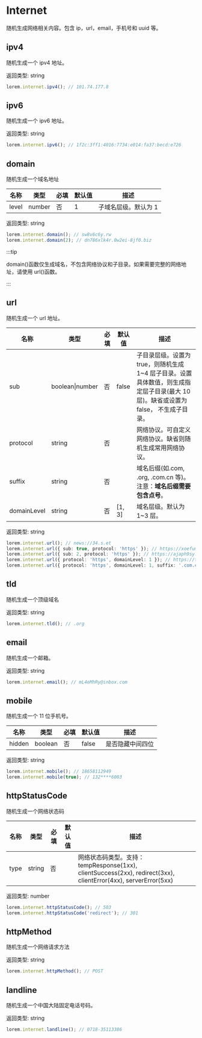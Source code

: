 # Internet

随机生成网络相关内容。包含 ip，url，email，手机号和 uuid 等。

## ipv4

随机生成一个 ipv4 地址。

返回类型: string

```ts
lorem.internet.ipv4(); // 101.74.177.8
```

## ipv6

随机生成一个 ipv6 地址。

返回类型: string

```ts
lorem.internet.ipv6(); // 1f2c:3ff1:4016:7734:e014:fa37:becd:e726
```

## domain

随机生成一个域名地址

| 名称  | 类型   | 必填 | 默认值 | 描述                 |
| ----- | ------ | ---- | ------ | -------------------- |
| level | number | 否   | 1      | 子域名层级。默认为 1 |

返回类型: string

```ts
lorem.internet.domain(); // sw8v6c6y.rw
lorem.internet.domain(2); // dn786xlk4r.0w2ei-8jf0.biz
```

:::tip

domain()函数仅生成域名，不包含网络协议和子目录。如果需要完整的网络地址，请使用 url()函数。

:::

## url

随机生成一个 url 地址。

| 名称 | 类型 | 必填 | 默认值 | 描述 |
| --- | --- | --- | --- | --- |
| sub | boolean\|number | 否 | false | 子目录层级。设置为 true，则随机生成 1~4 层子目录。设置具体数值，则生成指定层子目录(最大 10 层)。缺省或设置为 false， 不生成子目录。 |
| protocol | string | 否 |  | 网络协议。可自定义网络协议。缺省则随机生成常用网络协议。 |
| suffix | string | 否 |  | 域名后缀(如.com, .org, .com.cn 等)。注意：**域名后缀需要包含点号**。 |
| domainLevel | string | 否 | [1, 3] | 域名层级。默认为 1~3 层。 |

返回类型: string

```ts
lorem.internet.url(); // news://34.s.et
lorem.internet.url({ sub: true, protocol: 'https' }); // https://xoefumbzt.hk.cn/kccg
lorem.internet.url({ sub: 2, protocol: 'https' }); // https://ajaph9sy.g3ei.d2xj9og8p.idv
lorem.internet.url({ protocol: 'https', domainLevel: 1 }); // https://t51.aero
lorem.internet.url({ protocol: 'https', domainLevel: 1, suffix: '.com.cn' }); // https://lpr.com.cn
```

## tld

随机生成一个顶级域名

返回类型: string

```ts
lorem.internet.tld(); // .org
```

## email

随机生成一个邮箱。

返回类型: string

```ts
lorem.internet.email(); // mL4eMhRy@inbox.com
```

## mobile

随机生成一个 11 位手机号。

| 名称   | 类型    | 必填 | 默认值 | 描述             |
| ------ | ------- | ---- | ------ | ---------------- |
| hidden | boolean | 否   | false  | 是否隐藏中间四位 |

返回类型: string

```ts
lorem.internet.mobile(); // 18658112949
lorem.internet.mobile(true); // 132****6003
```

## httpStatusCode

随机生成一个网络状态码

| 名称 | 类型 | 必填 | 默认值 | 描述 |
| --- | --- | --- | --- | --- |
| type | string | 否 |  | 网络状态码类型。支持：tempResponse(1xx), clientSuccess(2xx), redirect(3xx), clientError(4xx), serverError(5xx) |

返回类型: number

```ts
lorem.internet.httpStatusCode(); // 503
lorem.internet.httpStatusCode('redirect'); // 301
```

## httpMethod

随机生成一个网络请求方法

返回类型: string

```ts
lorem.internet.httpMethod(); // POST
```

## landline

随机生成一个中国大陆固定电话号码。

返回类型: string

```ts
lorem.internet.landline(); // 0718-35113386
```
